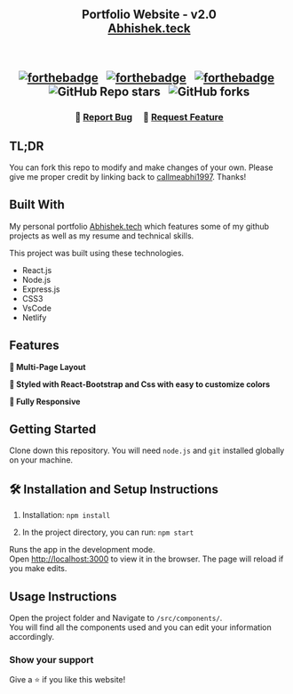 <h2 align="center">
  Portfolio Website - v2.0<br/>
  <a href="https://abhishekdewanganportfolio.netlify.app/" target="_blank">Abhishek.teck</a>
</h2>
<!-- <div align="center">
  <img alt="Demo" src="./Images/readme-img1.png" />
</div> -->

<br/>

<h2 align='center'>

[![forthebadge](https://forthebadge.com/images/badges/built-with-love.svg)](https://forthebadge.com) &nbsp;
[![forthebadge](https://forthebadge.com/images/badges/made-with-javascript.svg)](https://forthebadge.com) &nbsp;
[![forthebadge](https://forthebadge.com/images/badges/open-source.svg)](https://forthebadge.com) &nbsp;
![GitHub Repo stars](https://img.shields.io/github/stars/soumyajit4419/Portfolio?color=red&logo=github&style=for-the-badge) &nbsp;
![GitHub forks](https://img.shields.io/github/forks/soumyajit4419/Portfolio?color=red&logo=github&style=for-the-badge)

</h2>

<h3 align="center">
    🔹
    <a href="https://github.com/callmeabhi1997/Portfolio/issues">Report Bug</a> &nbsp; &nbsp;
    🔹
    <a href="https://github.com/callmeabhi1997/Portfolio/issues">Request Feature</a>
</h3>

## TL;DR

You can fork this repo to modify and make changes of your own. Please give me proper credit by linking back to [callmeabhi1997](https://github.com/callmeabhi1997/Portfolio). Thanks!

## Built With

My personal portfolio <a href="https://statuesque-horse-9fbb71.netlify.app/" target="_blank">Abhishek.tech</a> which features some of my github projects as well as my resume and technical skills.<br/>

This project was built using these technologies.

- React.js
- Node.js
- Express.js
- CSS3
- VsCode
- Netlify

## Features

**📖 Multi-Page Layout**

**🎨 Styled with React-Bootstrap and Css with easy to customize colors**

**📱 Fully Responsive**

## Getting Started

Clone down this repository. You will need `node.js` and `git` installed globally on your machine.

## 🛠 Installation and Setup Instructions

1. Installation: `npm install`

2. In the project directory, you can run: `npm start`

Runs the app in the development mode.\
Open [http://localhost:3000](http://localhost:3000) to view it in the browser.
The page will reload if you make edits.

## Usage Instructions

Open the project folder and Navigate to `/src/components/`. <br/>
You will find all the components used and you can edit your information accordingly.

### Show your support

Give a ⭐ if you like this website!
